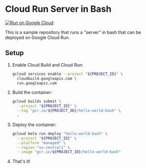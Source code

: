 # Cloud Run Server in Bash

[![Run on Google Cloud](https://storage.googleapis.com/cloudrun/button.svg)](https://deploy.cloud.run)

This is a sample repository that runs a "server" in bash that can be deployed on
Google Cloud Run.

## Setup

1.  Enable Cloud Build and Cloud Run:

    ```sh
    gcloud services enable --project "${PROJECT_ID}" \
      cloudbuild.googleapis.com \
      run.googleapis.com
    ```

1.  Build the container:

    ```sh
    gcloud builds submit \
      --project "${PROJECT_ID}" \
      --tag "gcr.io/${PROJECT_ID}/hello-world-bash" \
      .
    ```

1.  Deploy the container:

    ```sh
    gcloud beta run deploy "hello-world-bash" \
      --project "${PROJECT_ID}" \
      --platform "managed" \
      --region "us-central1" \
      --image "gcr.io/${PROJECT_ID}/hello-world-bash"
    ```

1.  That's it!
